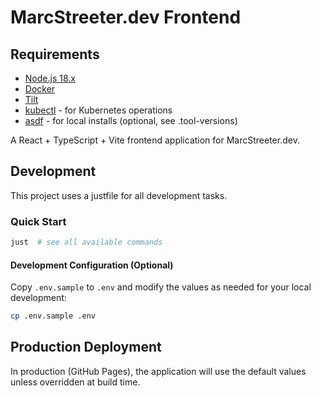 # MarcStreeter.dev Frontend

## Requirements

- [Node.js 18.x](https://nodejs.org/)
- [Docker](https://www.docker.com/)
- [Tilt](https://docs.tilt.dev/install.html)
- [kubectl](https://kubernetes.io/docs/tasks/tools/) - for Kubernetes operations
- [asdf](https://asdf-vm.com) - for local installs (optional, see .tool-versions)

A React + TypeScript + Vite frontend application for MarcStreeter.dev.

## Development

This project uses a justfile for all development tasks.
### Quick Start

```bash
just  # see all available commands
```

#### Development Configuration (Optional)

Copy `.env.sample` to `.env` and modify the values as needed for your local development:

```bash
cp .env.sample .env
```

## Production Deployment

In production (GitHub Pages), the application will use the default values unless overridden at build time.

